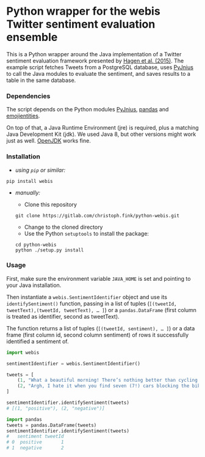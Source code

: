 # Python wrapper for the webis Twitter sentiment evaluation ensemble

This is a Python wrapper around the Java implementation of a Twitter sentiment evaluation framework presented by [Hagen et al. (2015)](http://www.aclweb.org/anthology/S15-2097). The example script fetches Tweets from a PostgreSQL database, uses [PyJnius](https://github.com/kivy/pyjnius/tree/master/jnius) to call the Java modules to evaluate the sentiment, and saves results to a table in the same database.

### Dependencies

The script depends on the Python modules [PyJnius](https://github.com/kivy/pyjnius/tree/master/jnius), [pandas](https://pandas.pydata.org/) and [emojientities](https://gitlab.com/christoph.fink/python-emoji-range). 

On top of that, a Java Runtime Environment (jre) is required, plus a matching Java Development Kit (jdk). We used Java 8, but other versions might work just as well. [OpenJDK](https://openjdk.java.net/) works fine.

### Installation

- *using `pip` or similar:*

```shell
pip install webis
```

- *manually:*

    - Clone this repository

    ```shell
    git clone https://gitlab.com/christoph.fink/python-webis.git
    ```

    - Change to the cloned directory    
    - Use the Python `setuptools` to install the package:

    ```shell
    cd python-webis
    python ./setup.py install
    ```

### Usage

First, make sure the environment variable `JAVA_HOME` is set and pointing to your Java installation. 

Then instantiate a `webis.SentimentIdentifier` object and use its `identifySentiment()` function, passing in a list of tuples (`[(tweetId, tweetText),(tweetId, tweetText), … ]`) or a `pandas.DataFrame` (first column is treated as identifier, second as tweetText). 

The function returns a list of tuples (`[(tweetId, sentiment), … ]`) or a data frame (first column id, second column sentiment) of rows it successfully identified a sentiment of.

```python
import webis

sentimentIdentifier = webis.SentimentIdentifier()

tweets = [
    (1, "What a beautiful morning! There’s nothing better than cycling to work on a sunny day 🚲."),
    (2, "Argh, I hate it when you find seven (7!) cars blocking the bike lane on a five-mile commute")
]

sentimentIdentifier.identifySentiment(tweets)
# [(1, "positive"), (2, "negative")]

import pandas
tweets = pandas.DataFrame(tweets)
sentimentIdentifier.identifySentiment(tweets)
#   sentiment tweetId
# 0  positive       1
# 1  negative       2


```
